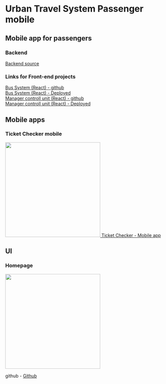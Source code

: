 # Urban Travel System Passenger mobile

## Mobile app for passengers

### Backend
<a href='https://github.com/Dasunx/ticket-automation-backend'>Backend source</a></br>

### Links for Front-end projects

<a href='https://github.com/tmKamal/digital-travel-card-reader' target='_blank'> Bus System (React) - github </a></br>
<a href='https://salty-tundra-07291.herokuapp.com/' target='_blank'> Bus System (React) - Deployed </a></br>
<a href='https://github.com/tmKamal/urban-transport-ticketing-system'> Manager controll unit (React) - github </a></br>
<a href='https://urban-transport-ticketing-system.vercel.app'> Manager controll unit (React) - Deployed </a></br>

## Mobile apps

### Ticket Checker mobile

<a href='https://github.com/Dasunx/ticket-booking-mobile'><img src='https://i.imgur.com/nxNkW25.png' width="300"> Ticket Checker - Mobile app</a></br>

## UI

### Homepage
<img src="https://i.imgur.com/nxIZ1II.png" width="300">



github - <a href="https://github.com/Dasunx/ticket-booking-mobile"> Github</a>

